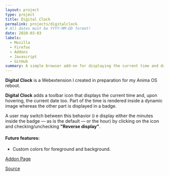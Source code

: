 ```yaml
---
layout: project
type: project
title: Digital Clock
permalink: projects/digitalclock
# All dates must be YYYY-MM-DD format!
date: 2020-03-03
labels:
  - Mozilla
  - Firefox
  - Addons
  - Javascript
  - GitHub
summary: A simple browser add-on for displaying the current time and date.
---
```


**Digital Clock** is a Webextension I created in preparation for my Anima OS reboot.

**Digital Clock** adds a toolbar icon that displays the current time and, upon hovering, the current date too.
Part of the time is rendered inside a dynamic image whereas the other part is displayed in a badge. 

A user may switch between this behavior (i e display either the minutes inside the badge — as is the default — or the hour) 
by clicking on the icon and checking/unchecking **"Reverse display"**.

#### Future features:

* Custom colors for foreground and background.

<a href="https://addons.mozilla.org/en-US/firefox/addon/digitalclock/"><i class="large firefox icon"></i>Addon Page</a>

<a href="https://github.com/Anima-OS/digital-clock"><i class="large github icon"></i>Source</a>
